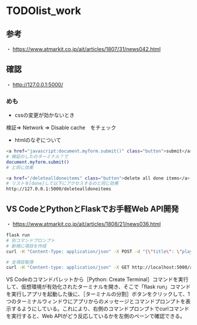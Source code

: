 # TODOlist_work

## 参考

・ https://www.atmarkit.co.jp/ait/articles/1807/31/news042.html


## 確認

・ http://127.0.0.1:5000/


### めも

* cssの変更が効かないとき

検証⇒ Network ⇒ Disable cache　をチェック

* htmlのなぞについて

```bash
<a href="javascript:document.myform.submit()" class="button">submit</a>
# 検証のしたのターミナル？で
document.myform.submit()
# と同じ効果

<a href="/deletealldoneitems" class="button">delete all done items</a>
# リストを[done]して以下にアクセスするのと同じ効果
http://127.0.0.1:5000/deletealldoneitems
```

## VS CodeとPythonとFlaskでお手軽Web API開発

・ https://www.atmarkit.co.jp/ait/articles/1808/21/news036.html
```bash
flask run
# 別コマンドプロンプト
# 新規に項目を作成
curl -H "Content-Type: application/json" -X POST -d "{\"title\": \"play game\"}" http://localhost:5000/api/todoitems

# 全項目取得
curl -H "Content-type: application/json" -X GET http://localhost:5000/api/todoitems
```
VS Codeのコマンドパレットから［Python: Create Terminal］コマンドを実行して、仮想環境が有効化されたターミナルを開き、そこで「flask run」コマンドを実行しアプリを起動した後に、［ターミナルの分割］ボタンをクリックして、1つのターミナルウィンドウにアプリからのメッセージとコマンドプロンプトを表示するようにしている。これにより、右側のコマンドプロンプトでcurlコマンドを実行すると、Web APIがどう反応しているかを左側のペーンで確認できる。
